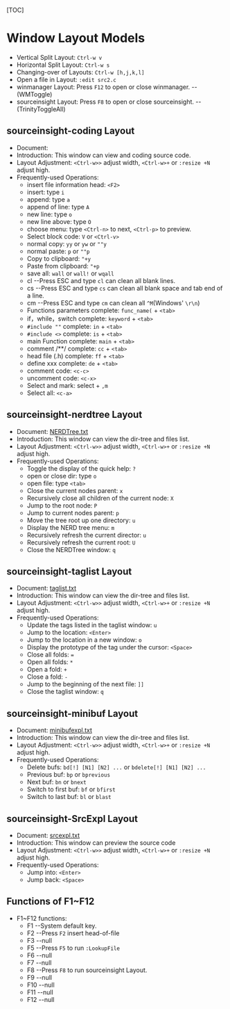 [TOC]

# Window Layout Models

- Vertical Split Layout: `Ctrl-w v`
- Horizontal Split Layout: `Ctrl-w s`
- Changing-over of Layouts: `Ctrl-w [h,j,k,l]`
- Open a file in Layout: `:edit src2.c`
- winmanager Layout: Press `F12` to open or close winmanager.    -- (WMToggle)
- sourceinsight Layout: Press `F8` to open or close sourceinsight.    -- (TrinityToggleAll)

## sourceinsight-coding Layout

- Document:
- Introduction: This window can view and coding source code.
- Layout Adjustment: `<Ctrl-w>>` adjust width, `<Ctrl-w>+` or `:resize +N` adjust high.
- Frequently-used Operations:
    - insert file information head: `<F2>`
    - insert: type `i`
    - append: type `a`
    - append of line: type `A`
    - new line: type `o`
    - new line above: type `O`
    - choose menu: type `<Ctrl-n>` to next, `<Ctrl-p>` to preview.
    - Select block code: `V` or `<Ctrl-v>`
    - normal copy: `yy` or `yw` or `""y`
    - normal paste: `p` or `""p`
    - Copy to clipboard: `"+y`
    - Paste from clipboard: `"+p`
    - save all: `wall` or `wall!` or `wqall`
    - cl    --Press ESC and type `cl` can clean all blank lines.
    - cs    --Press ESC and type `cs` can clean all blank space and tab end of a line.
    - cm    --Press ESC and type `cm` can clean all `^M`(Windows' `\r\n`)
    - Functions parameters complete: `func_name(` + `<tab>`
    - if，while，switch complete: `keyword` + `<tab>`
    - `#include ""` complete: `in` + `<tab>`
    - `#include <>` complete: `is` + `<tab>`
    - main Function complete: `main` + `<tab>`
    - comment /**/ complete: `cc` + `<tab>`
    - head file (.h) complete: `ff` + `<tab>`
    - define xxx complete: `de` + `<tab>`
    - comment code: `<c-c>`
    - uncomment code: `<c-x>`
    - Select and mark: select + `,m`
    - Select all: `<c-a>`

## sourceinsight-nerdtree Layout

- Document: [NERDTree.txt](https://github.com/scrooloose/nerdtree/blob/master/doc/NERDTree.txt)
- Introduction: This window can view the dir-tree and files list.
- Layout Adjustment: `<Ctrl-w>>` adjust width, `<Ctrl-w>+` or `:resize +N` adjust high.
- Frequently-used Operations:
    - Toggle the display of the quick help: `?`
    - open or close dir: type `o`
    - open file: type `<tab>`
    - Close the current nodes parent: `x`
    - Recursively close all children of the current node: `X`
    - Jump to the root node: `P`
    - Jump to current nodes parent: `p`
    - Move the tree root up one directory: `u`
    - Display the NERD tree menu: `m`
    - Recursively refresh the current director: `u`
    - Recursively refresh the current root: `U`
    - Close the NERDTree window: `q`

## sourceinsight-taglist Layout

- Document: [taglist.txt](https://github.com/vim-scripts/taglist.vim/blob/master/doc/taglist.txt)
- Introduction: This window can view the dir-tree and files list.
- Layout Adjustment: `<Ctrl-w>>` adjust width, `<Ctrl-w>+` or `:resize +N` adjust high.
- Frequently-used Operations:
    - Update the tags listed in the taglist window: `u`
    - Jump to the location: `<Enter>`
    - Jump to the location in a new window: `o`
    - Display the prototype of the tag under the cursor: `<Space>`
    - Close all folds: `=`
    - Open all folds: `*`
    - Open a fold: `+`
    - Close a fold: `-`
    - Jump to the beginning of the next file: `]]`
    - Close the taglist window: `q`


## sourceinsight-minibuf Layout

- Document: [minibufexpl.txt](https://github.com/fholgado/minibufexpl.vim/blob/master/doc/minibufexpl.txt)
- Introduction: This window can view the dir-tree and files list.
- Layout Adjustment: `<Ctrl-w>>` adjust width, `<Ctrl-w>+` or `:resize +N` adjust high.
- Frequently-used Operations:
    - Delete bufs: `bd[!] [N1] [N2] ...` or `bdelete[!] [N1] [N2] ...`
    - Previous buf: `bp` or `bprevious`
    - Next buf: `bn` or `bnext`
    - Switch to first buf: `bf` or `bfirst`
    - Switch to last buf: `bl` or `blast`


## sourceinsight-SrcExpl Layout

- Document: [srcexpl.txt](https://github.com/wesleyche/SrcExpl/blob/master/doc/srcexpl.txt)
- Introduction: This window can preview the source code
- Layout Adjustment: `<Ctrl-w>>` adjust width, `<Ctrl-w>+` or `:resize +N` adjust high.
- Frequently-used Operations:
    - Jump into: `<Enter>`
    - Jump back: `<Space>`


## Functions of F1~F12
- F1~F12 functions:
    - F1    --System default key.
    - F2    --Press `F2` insert head-of-file
    - F3    --null
    - F5    --Press `F5` to run `:LookupFile`
    - F6    --null
    - F7    --null
    - F8    --Press `F8` to run sourceinsight Layout.
    - F9    --null
    - F10   --null
    - F11   --null
    - F12   --null
